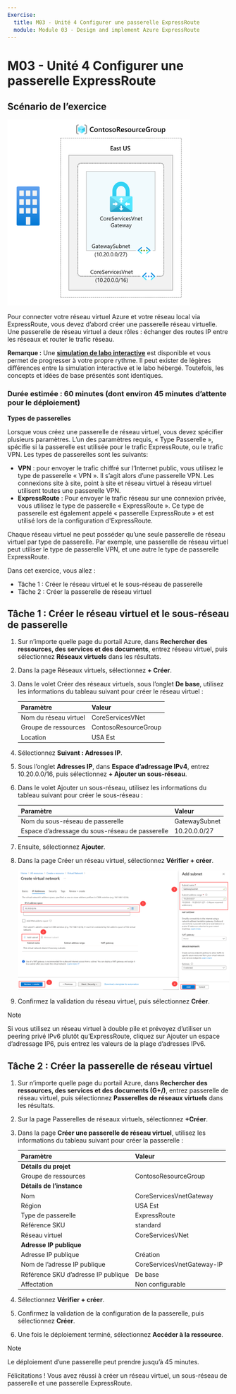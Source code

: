```yaml
---
Exercise:
  title: M03 - Unité 4 Configurer une passerelle ExpressRoute
  module: Module 03 - Design and implement Azure ExpressRoute
---
```

# M03 - Unité 4 Configurer une passerelle ExpressRoute

## Scénario de l’exercice

![Diagramme d’une passerelle de réseau virtuel.](../media/4-exercise-configure-expressroute-gateway.png)

Pour connecter votre réseau virtuel Azure et votre réseau local via ExpressRoute, vous devez d’abord créer une passerelle réseau virtuelle. Une passerelle de réseau virtuel a deux rôles : échanger des routes IP entre les réseaux et router le trafic réseau.

**Remarque :** Une **[simulation de labo interactive](https://mslabs.cloudguides.com/guides/AZ-700%20Lab%20Simulation%20-%20Configure%20an%20ExpressRoute%20gateway)** est disponible et vous permet de progresser à votre propre rythme. Il peut exister de légères différences entre la simulation interactive et le labo hébergé. Toutefois, les concepts et idées de base présentés sont identiques.

### Durée estimée : 60 minutes (dont environ 45 minutes d’attente pour le déploiement)

**Types de passerelles**

Lorsque vous créez une passerelle de réseau virtuel, vous devez spécifier plusieurs paramètres. L’un des paramètres requis, « Type Passerelle », spécifie si la passerelle est utilisée pour le trafic ExpressRoute, ou le trafic VPN. Les types de passerelles sont les suivants:

- **VPN** : pour envoyer le trafic chiffré sur l’Internet public, vous utilisez le type de passerelle « VPN ». Il s’agit alors d’une passerelle VPN. Les connexions site à site, point à site et réseau virtuel à réseau virtuel utilisent toutes une passerelle VPN.
- **ExpressRoute** : Pour envoyer le trafic réseau sur une connexion privée, vous utilisez le type de passerelle « ExpressRoute ». Ce type de passerelle est également appelé « passerelle ExpressRoute » et est utilisé lors de la configuration d'ExpressRoute.

Chaque réseau virtuel ne peut posséder qu’une seule passerelle de réseau virtuel par type de passerelle. Par exemple, une passerelle de réseau virtuel peut utiliser le type de passerelle VPN, et une autre le type de passerelle ExpressRoute.

Dans cet exercice, vous allez :

- Tâche 1 : Créer le réseau virtuel et le sous-réseau de passerelle
- Tâche 2 : Créer la passerelle de réseau virtuel

## Tâche 1 : Créer le réseau virtuel et le sous-réseau de passerelle

1. Sur n’importe quelle page du portail Azure, dans **Rechercher des ressources, des services et des documents**, entrez réseau virtuel, puis sélectionnez **Réseaux virtuels** dans les résultats.

1. Dans la page Réseaux virtuels, sélectionnez **+ Créer**.

1. Dans le volet Créer des réseaux virtuels, sous l’onglet **De base**, utilisez les informations du tableau suivant pour créer le réseau virtuel :

   | **Paramètre**          | **Valeur**                        |
   | -------------------- | -------------------------------- |
   | Nom du réseau virtuel | CoreServicesVNet                 |
   | Groupe de ressources       | ContosoResourceGroup             |
   | Location             | USA Est                          |

1. Sélectionnez **Suivant : Adresses IP**.

1. Sous l’onglet **Adresses IP**, dans **Espace d’adressage IPv4**, entrez 10.20.0.0/16, puis sélectionnez **+ Ajouter un sous-réseau**.

1. Dans le volet Ajouter un sous-réseau, utilisez les informations du tableau suivant pour créer le sous-réseau :

   | **Paramètre**                  | **Valeur**     |
   | ---------------------------- | ------------- |
   | Nom du sous-réseau de passerelle          | GatewaySubnet |
   | Espace d’adressage du sous-réseau de passerelle | 10.20.0.0/27  |

1. Ensuite, sélectionnez **Ajouter**.

1. Dans la page Créer un réseau virtuel, sélectionnez **Vérifier + créer**.

   ![Portail Azure - Ajouter un sous-réseau de passerelle](../media/add-gateway-subnet.png)

1. Confirmez la validation du réseau virtuel, puis sélectionnez **Créer**.

> [!Note]  
>
> Si vous utilisez un réseau virtuel à double pile et prévoyez d’utiliser un peering privé IPv6 plutôt qu’ExpressRoute, cliquez sur Ajouter un espace d’adressage IP6, puis entrez les valeurs de la plage d’adresses IPv6.

## Tâche 2 : Créer la passerelle de réseau virtuel

1. Sur n’importe quelle page du portail Azure, dans **Rechercher des ressources, des services et des documents (G+/)**, entrez passerelle de réseau virtuel, puis sélectionnez **Passerelles de réseaux virtuels** dans les résultats.

1. Sur la page Passerelles de réseaux virtuels, sélectionnez **+Créer**.

1. Dans la page **Créer une passerelle de réseau virtuel**, utilisez les informations du tableau suivant pour créer la passerelle :

   | **Paramètre**               | **Valeur**                  |
   | ------------------------- | -------------------------- |
   | **Détails du projet**       |                            |
   | Groupe de ressources            | ContosoResourceGroup       |
   | **Détails de l’instance**      |                            |
   | Nom                      | CoreServicesVnetGateway    |
   | Région                    | USA Est                    |
   | Type de passerelle              | ExpressRoute               |
   | Référence SKU                       | standard                   |
   | Réseau virtuel           | CoreServicesVNet           |
   | **Adresse IP publique**     |                            |
   | Adresse IP publique         | Création                 |
   | Nom de l’adresse IP publique    | CoreServicesVnetGateway-IP |
   | Référence SKU d’adresse IP publique     | De base                      |
   | Affectation                | Non configurable           |

1. Sélectionnez **Vérifier + créer**.

1. Confirmez la validation de la configuration de la passerelle, puis sélectionnez **Créer**.

1. Une fois le déploiement terminé, sélectionnez **Accéder à la ressource**.

> [!Note]
>
> Le déploiement d’une passerelle peut prendre jusqu’à 45 minutes.

Félicitations ! Vous avez réussi à créer un réseau virtuel, un sous-réseau de passerelle et une passerelle ExpressRoute.
